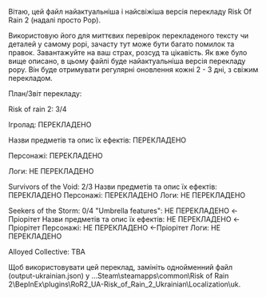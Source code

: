 Вітаю, цей файл найактуальніша і найсвіжіша версія перекладу Risk Of Rain 2 (надалі просто Рор).

Використовую його для миттєвих перевірок перекладеного тексту чи деталей у самому рорі, зачасту тут може бути багато помилок та правок. Завантажуйте на ваш страх, розсуд та цікавість.
Як вже було вище описано, в цьому файлі буде найактуальніша версія перекладу рору. Він буде отримувати регулярні оновлення кожні 2 - 3 дні, з свіжим перекладом.

План/Звіт перекладу:

Risk of rain 2: 3/4

  Ігролад: ПЕРЕКЛАДЕНО
  
  Назви предметів та опис їх ефектів: ПЕРЕКЛАДЕНО
  
  Персонажі: ПЕРЕКЛАДЕНО
  
  Логи: НЕ ПЕРЕКЛАДЕНО

Survivors of the Void: 2/3
  Назви предметів та опис їх ефектів: ПЕРЕКЛАДЕНО
  Персонажі: ПЕРЕКЛАДЕНО
  Логи: НЕ ПЕРЕКЛАДЕНО

Seekers of the Storm: 0/4
  "Umbrella features": НЕ ПЕРЕКЛАДЕНО <-Пріорітет
  Назви предметів та опис їх ефектів: НЕ ПЕРЕКЛАДЕНО <-Пріорітет
  Персонажі: НЕ ПЕРЕКЛАДЕНО <-Пріорітет
  Логи: НЕ ПЕРЕКЛАДЕНО

Alloyed Collective:
  TBA

Щоб використовувати цей переклад, замініть однойменний файл (output-ukrainian.json) у ...Steam\steamapps\common\Risk of Rain 2\BepInEx\plugins\RoR2_UA-Risk_of_Rain_2_Ukrainian\Localization\uk.
